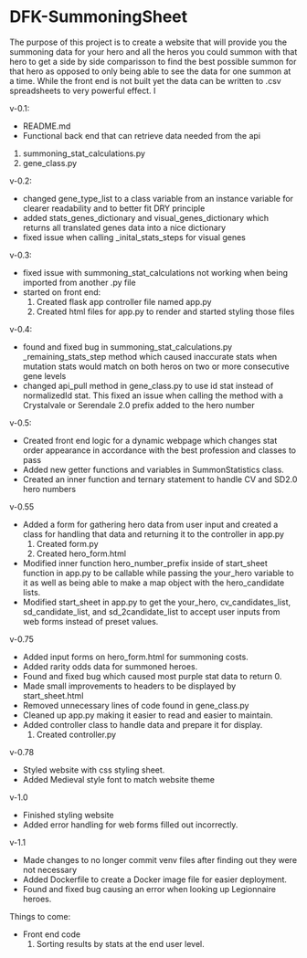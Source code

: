 # DFK-SummoningSheet

The purpose of this project is to create a website that will provide you the summoning data for your hero and all the heros you could summon with that hero to get a side by side comparisson to find the best possible summon for that hero as opposed to only being able to see the data for one summon at a time.
While the front end is not built yet the data can be written to .csv spreadsheets to very powerful effect. I

v-0.1:
- README.md
- Functional back end that can retrieve data needed from the api
1. summoning_stat_calculations.py
2. gene_class.py


v-0.2:
- changed gene_type_list to a class variable from an instance variable for clearer readability and to better fit DRY principle
- added stats_genes_dictionary and visual_genes_dictionary which returns all translated genes data into a nice dictionary
- fixed issue when calling _inital_stats_steps for visual genes


v-0.3:
- fixed issue with summoning_stat_calculations not working when being imported from another .py file
- started on front end:
	1. Created flask app controller file named app.py
	2. Created html files for app.py to render and started styling those files 


v-0.4:
- found and fixed bug in summoning_stat_calculations.py _remaining_stats_step method which caused inaccurate stats when mutation stats would match on both heros on two or more consecutive gene levels
- changed api_pull method in gene_class.py to use id stat instead of normalizedId stat. This fixed an issue when calling the method with a Crystalvale or Serendale 2.0 prefix added to the hero number


v-0.5:
- Created front end logic for a dynamic webpage which changes stat order appearance in accordance with the best profession and classes to pass
- Added new getter functions and variables in SummonStatistics class.
- Created an inner function and ternary statement to handle CV and SD2.0 hero numbers

v-0.55
- Added a form for gathering hero data from user input and created a class for handling that data and returning it to the controller in app.py
	1. Created form.py
	2. Created hero_form.html
- Modified inner function hero_number_prefix inside of start_sheet function in app.py to be callable while passing the your_hero variable to it as well as being able to make a map object with the hero_candidate lists.
- Modified start_sheet in app.py to get the your_hero, cv_candidates_list, sd_candidate_list, and sd_2candidate_list to accept user inputs from web forms instead of preset values.

v-0.75
- Added input forms on hero_form.html for summoning costs.
- Added rarity odds data for summoned heroes.
- Found and fixed bug which caused most purple stat data to return 0.
- Made small improvements to headers to be displayed by start_sheet.html
- Removed unnecessary lines of code found in gene_class.py
- Cleaned up app.py making it easier to read and easier to maintain.
- Added controller class to handle data and prepare it for display.
	1. Created controller.py

v-0.78
- Styled website with css styling sheet.
- Added Medieval style font to match website theme

v-1.0
- Finished styling website
- Added error handling for web forms filled out incorrectly.

v-1.1
- Made changes to no longer commit venv files after finding out they were not necessary
- Added Dockerfile to create a Docker image file for easier deployment.
- Found and fixed bug causing an error when looking up Legionnaire heroes.


Things to come:
- Front end code
	1. Sorting results by stats at the end user level.


